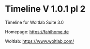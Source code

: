 # Timeline V 1.0.1 pl 2
Timeline for Woltlab Suite 3.0

Homepage: https://fahihome.de

Woltlab: https://www.woltlab.com/
